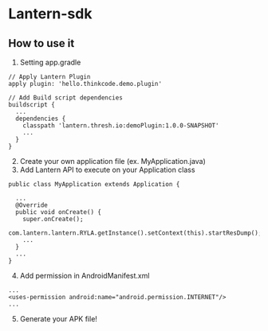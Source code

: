 # Lantern-sdk

## How to use it

1. Setting app.gradle

  ```
  // Apply Lantern Plugin
  apply plugin: 'hello.thinkcode.demo.plugin'

  // Add Build script dependencies
  buildscript {
    ...
    dependencies {
      classpath 'lantern.thresh.io:demoPlugin:1.0.0-SNAPSHOT'
      ...
    }
  }
  ```

2. Create your own application file (ex. MyApplication.java)
3. Add Lantern API to execute on your Application class

  ```
  public class MyApplication extends Application {

    ...
    @Override
    public void onCreate() {
      super.onCreate();
      com.lantern.lantern.RYLA.getInstance().setContext(this).startResDump();
      ...
    }
    ...
  }
  ```

4. Add permission in AndroidManifest.xml

  ```
  ...
  <uses-permission android:name="android.permission.INTERNET"/>
  ...
  ```

5. Generate your APK file!
